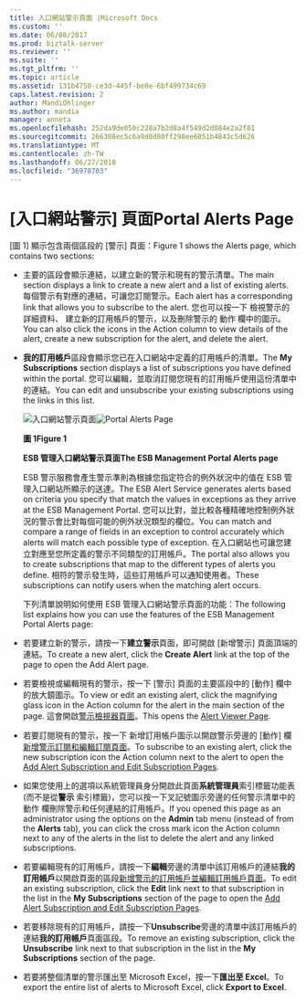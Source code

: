 ```yaml
---
title: 入口網站警示頁面 |Microsoft Docs
ms.custom: ''
ms.date: 06/08/2017
ms.prod: biztalk-server
ms.reviewer: ''
ms.suite: ''
ms.tgt_pltfrm: ''
ms.topic: article
ms.assetid: 131b4750-ce3d-445f-be0e-6bf499734c69
caps.latest.revision: 2
author: MandiOhlinger
ms.author: mandia
manager: anneta
ms.openlocfilehash: 252da9de050c228a7b2d8a4f549d2d084e2a2f81
ms.sourcegitcommit: 266308ec5c6a9d8d80ff298ee6051b4843c5d626
ms.translationtype: MT
ms.contentlocale: zh-TW
ms.lasthandoff: 06/27/2018
ms.locfileid: "36978703"
---
```

# <a name="portal-alerts-page"></a><span data-ttu-id="ca469-102">[入口網站警示] 頁面</span><span class="sxs-lookup"><span data-stu-id="ca469-102">Portal Alerts Page</span></span>
<span data-ttu-id="ca469-103">[圖 1] 顯示包含兩個區段的 [警示] 頁面：</span><span class="sxs-lookup"><span data-stu-id="ca469-103">Figure 1 shows the Alerts page, which contains two sections:</span></span>  

- <span data-ttu-id="ca469-104">主要的區段會顯示連結，以建立新的警示和現有的警示清單。</span><span class="sxs-lookup"><span data-stu-id="ca469-104">The main section displays a link to create a new alert and a list of existing alerts.</span></span> <span data-ttu-id="ca469-105">每個警示有對應的連結，可讓您訂閱警示。</span><span class="sxs-lookup"><span data-stu-id="ca469-105">Each alert has a corresponding link that allows you to subscribe to the alert.</span></span> <span data-ttu-id="ca469-106">您也可以按一下 檢視警示的詳細資料、 建立新的訂用帳戶的警示，以及刪除警示的 動作 欄中的圖示。</span><span class="sxs-lookup"><span data-stu-id="ca469-106">You can also click the icons in the Action column to view details of the alert, create a new subscription for the alert, and delete the alert.</span></span>  

- <span data-ttu-id="ca469-107">**我的訂用帳戶**區段會顯示您已在入口網站中定義的訂用帳戶的清單。</span><span class="sxs-lookup"><span data-stu-id="ca469-107">The **My Subscriptions** section displays a list of subscriptions you have defined within the portal.</span></span> <span data-ttu-id="ca469-108">您可以編輯，並取消訂閱您現有的訂用帳戶使用這份清單中的連結。</span><span class="sxs-lookup"><span data-stu-id="ca469-108">You can edit and unsubscribe your existing subscriptions using the links in this list.</span></span>  

  <span data-ttu-id="ca469-109">![入口網站警示頁面](../esb-toolkit/media/ch8-portalalertspage.gif "Ch8 PortalAlertsPage")</span><span class="sxs-lookup"><span data-stu-id="ca469-109">![Portal Alerts Page](../esb-toolkit/media/ch8-portalalertspage.gif "Ch8-PortalAlertsPage")</span></span>  

  <span data-ttu-id="ca469-110">**圖 1**</span><span class="sxs-lookup"><span data-stu-id="ca469-110">**Figure 1**</span></span>  

  <span data-ttu-id="ca469-111">**ESB 管理入口網站警示頁面**</span><span class="sxs-lookup"><span data-stu-id="ca469-111">**The ESB Management Portal Alerts page**</span></span>  

  <span data-ttu-id="ca469-112">ESB 警示服務會產生警示準則為根據您指定符合的例外狀況中的值在 ESB 管理入口網站所顯示的送達。</span><span class="sxs-lookup"><span data-stu-id="ca469-112">The ESB Alert Service generates alerts based on criteria you specify that match the values in exceptions as they arrive at the ESB Management Portal.</span></span> <span data-ttu-id="ca469-113">您可以比對，並比較各種精確地控制例外狀況的警示會比對每個可能的例外狀況類型的欄位。</span><span class="sxs-lookup"><span data-stu-id="ca469-113">You can match and compare a range of fields in an exception to control accurately which alerts will match each possible type of exception.</span></span> <span data-ttu-id="ca469-114">在入口網站也可讓您建立對應至您所定義的警示不同類型的訂用帳戶。</span><span class="sxs-lookup"><span data-stu-id="ca469-114">The portal also allows you to create subscriptions that map to the different types of alerts you define.</span></span> <span data-ttu-id="ca469-115">相符的警示發生時，這些訂用帳戶可以通知使用者。</span><span class="sxs-lookup"><span data-stu-id="ca469-115">These subscriptions can notify users when the matching alert occurs.</span></span>  

  <span data-ttu-id="ca469-116">下列清單說明如何使用 ESB 管理入口網站警示頁面的功能：</span><span class="sxs-lookup"><span data-stu-id="ca469-116">The following list explains how you can use the features of the ESB Management Portal Alerts page:</span></span>  

- <span data-ttu-id="ca469-117">若要建立新的警示，請按一下**建立警示**頁面，即可開啟 [新增警示] 頁面頂端的連結。</span><span class="sxs-lookup"><span data-stu-id="ca469-117">To create a new alert, click the **Create Alert** link at the top of the page to open the Add Alert page.</span></span>  

- <span data-ttu-id="ca469-118">若要檢視或編輯現有的警示，按一下 [警示] 頁面的主要區段中的 [動作] 欄中的放大鏡圖示。</span><span class="sxs-lookup"><span data-stu-id="ca469-118">To view or edit an existing alert, click the magnifying glass icon in the Action column for the alert in the main section of the page.</span></span> <span data-ttu-id="ca469-119">這會開啟[警示檢視器頁面](../esb-toolkit/alert-viewer-page.md)。</span><span class="sxs-lookup"><span data-stu-id="ca469-119">This opens the [Alert Viewer Page](../esb-toolkit/alert-viewer-page.md).</span></span>  

- <span data-ttu-id="ca469-120">若要訂閱現有的警示，按一下 新增訂用帳戶圖示以開啟警示旁邊的 [動作] 欄[新增警示訂閱和編輯訂閱頁面](../esb-toolkit/add-alert-subscription-and-edit-subscription-pages.md)。</span><span class="sxs-lookup"><span data-stu-id="ca469-120">To subscribe to an existing alert, click the new subscription icon the Action column next to the alert to open the [Add Alert Subscription and Edit Subscription Pages](../esb-toolkit/add-alert-subscription-and-edit-subscription-pages.md).</span></span>  

- <span data-ttu-id="ca469-121">如果您使用上的選項以系統管理員身分開啟此頁面**系統管理員**索引標籤功能表 (而不是從**警示** 索引標籤)，您可以按一下叉記號圖示旁邊的任何警示清單中的 動作 欄刪除警示和任何連結的訂用帳戶。</span><span class="sxs-lookup"><span data-stu-id="ca469-121">If you opened this page as an administrator using the options on the **Admin** tab menu (instead of from the **Alerts** tab), you can click the cross mark icon the Action column next to any of the alerts in the list to delete the alert and any linked subscriptions.</span></span>  

- <span data-ttu-id="ca469-122">若要編輯現有的訂用帳戶，請按一下**編輯**旁邊的清單中該訂用帳戶的連結**我的訂用帳戶**以開啟頁面的區段[新增警示的訂用帳戶並編輯訂用帳戶頁面](../esb-toolkit/add-alert-subscription-and-edit-subscription-pages.md)。</span><span class="sxs-lookup"><span data-stu-id="ca469-122">To edit an existing subscription, click the **Edit** link next to that subscription in the list in the **My Subscriptions** section of the page to open the [Add Alert Subscription and Edit Subscription Pages](../esb-toolkit/add-alert-subscription-and-edit-subscription-pages.md).</span></span>  

- <span data-ttu-id="ca469-123">若要移除現有的訂用帳戶，請按一下**Unsubscribe**旁邊的清單中該訂用帳戶的連結**我的訂用帳戶**頁面區段。</span><span class="sxs-lookup"><span data-stu-id="ca469-123">To remove an existing subscription, click the **Unsubscribe** link next to that subscription in the list in the **My Subscriptions** section of the page.</span></span>  

- <span data-ttu-id="ca469-124">若要將整個清單的警示匯出至 Microsoft Excel，按一下**匯出至 Excel**。</span><span class="sxs-lookup"><span data-stu-id="ca469-124">To export the entire list of alerts to Microsoft Excel, click **Export to Excel**.</span></span>
